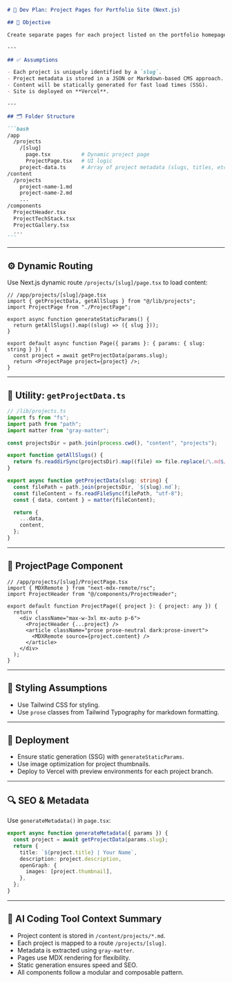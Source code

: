````markdown
# 📁 Dev Plan: Project Pages for Portfolio Site (Next.js)

## 🧠 Objective

Create separate pages for each project listed on the portfolio homepage using Next.js. Each page will showcase project-specific content such as description, tech stack, images, links, and additional details. The structure should be easy to maintain, SEO-optimized, and AI-tooling friendly.

---

## ✅ Assumptions

- Each project is uniquely identified by a `slug`.
- Project metadata is stored in a JSON or Markdown-based CMS approach.
- Content will be statically generated for fast load times (SSG).
- Site is deployed on **Vercel**.

---

## 🗂️ Folder Structure

```bash
/app
  /projects
    /[slug]
      page.tsx          # Dynamic project page
      ProjectPage.tsx   # UI logic
    project-data.ts     # Array of project metadata (slugs, titles, etc.)
/content
  /projects
    project-name-1.md
    project-name-2.md
    ...
/components
  ProjectHeader.tsx
  ProjectTechStack.tsx
  ProjectGallery.tsx
  ...
```
````

---

## ⚙️ Dynamic Routing

Use Next.js dynamic route `/projects/[slug]/page.tsx` to load content:

```tsx
// /app/projects/[slug]/page.tsx
import { getProjectData, getAllSlugs } from "@/lib/projects";
import ProjectPage from "./ProjectPage";

export async function generateStaticParams() {
  return getAllSlugs().map((slug) => ({ slug }));
}

export default async function Page({ params }: { params: { slug: string } }) {
  const project = await getProjectData(params.slug);
  return <ProjectPage project={project} />;
}
```

---

## 🧾 Utility: `getProjectData.ts`

```ts
// /lib/projects.ts
import fs from "fs";
import path from "path";
import matter from "gray-matter";

const projectsDir = path.join(process.cwd(), "content", "projects");

export function getAllSlugs() {
  return fs.readdirSync(projectsDir).map((file) => file.replace(/\.md$/, ""));
}

export async function getProjectData(slug: string) {
  const filePath = path.join(projectsDir, `${slug}.md`);
  const fileContent = fs.readFileSync(filePath, "utf-8");
  const { data, content } = matter(fileContent);

  return {
    ...data,
    content,
  };
}
```

---

## 🧩 ProjectPage Component

```tsx
// /app/projects/[slug]/ProjectPage.tsx
import { MDXRemote } from "next-mdx-remote/rsc";
import ProjectHeader from "@/components/ProjectHeader";

export default function ProjectPage({ project }: { project: any }) {
  return (
    <div className="max-w-3xl mx-auto p-6">
      <ProjectHeader {...project} />
      <article className="prose prose-neutral dark:prose-invert">
        <MDXRemote source={project.content} />
      </article>
    </div>
  );
}
```

---

## 🎨 Styling Assumptions

- Use Tailwind CSS for styling.
- Use `prose` classes from Tailwind Typography for markdown formatting.

---

## 🚀 Deployment

- Ensure static generation (SSG) with `generateStaticParams`.
- Use image optimization for project thumbnails.
- Deploy to Vercel with preview environments for each project branch.

---

## 🔍 SEO & Metadata

Use `generateMetadata()` in `page.tsx`:

```ts
export async function generateMetadata({ params }) {
  const project = await getProjectData(params.slug);
  return {
    title: `${project.title} | Your Name`,
    description: project.description,
    openGraph: {
      images: [project.thumbnail],
    },
  };
}
```

---

## 🧠 AI Coding Tool Context Summary

- Project content is stored in `/content/projects/*.md`.
- Each project is mapped to a route `/projects/[slug]`.
- Metadata is extracted using `gray-matter`.
- Pages use MDX rendering for flexibility.
- Static generation ensures speed and SEO.
- All components follow a modular and composable pattern.

```

```
